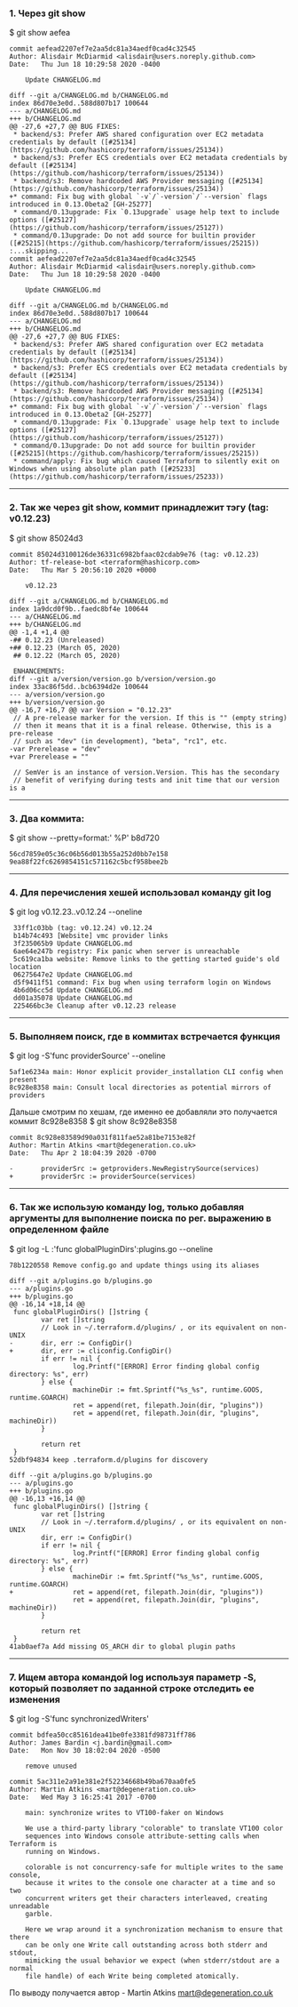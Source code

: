 ### 1. Через git show

$ git show aefea
    
    commit aefead2207ef7e2aa5dc81a34aedf0cad4c32545
    Author: Alisdair McDiarmid <alisdair@users.noreply.github.com>
    Date:   Thu Jun 18 10:29:58 2020 -0400
    
        Update CHANGELOG.md
    
    diff --git a/CHANGELOG.md b/CHANGELOG.md
    index 86d70e3e0d..588d807b17 100644
    --- a/CHANGELOG.md
    +++ b/CHANGELOG.md
    @@ -27,6 +27,7 @@ BUG FIXES:
     * backend/s3: Prefer AWS shared configuration over EC2 metadata credentials by default ([#25134](https://github.com/hashicorp/terraform/issues/25134))
     * backend/s3: Prefer ECS credentials over EC2 metadata credentials by default ([#25134](https://github.com/hashicorp/terraform/issues/25134))
     * backend/s3: Remove hardcoded AWS Provider messaging ([#25134](https://github.com/hashicorp/terraform/issues/25134))
    +* command: Fix bug with global `-v`/`-version`/`--version` flags introduced in 0.13.0beta2 [GH-25277]
     * command/0.13upgrade: Fix `0.13upgrade` usage help text to include options ([#25127](https://github.com/hashicorp/terraform/issues/25127))
     * command/0.13upgrade: Do not add source for builtin provider ([#25215](https://github.com/hashicorp/terraform/issues/25215))
    :...skipping...
    commit aefead2207ef7e2aa5dc81a34aedf0cad4c32545
    Author: Alisdair McDiarmid <alisdair@users.noreply.github.com>
    Date:   Thu Jun 18 10:29:58 2020 -0400
    
        Update CHANGELOG.md
    
    diff --git a/CHANGELOG.md b/CHANGELOG.md
    index 86d70e3e0d..588d807b17 100644
    --- a/CHANGELOG.md
    +++ b/CHANGELOG.md
    @@ -27,6 +27,7 @@ BUG FIXES:
     * backend/s3: Prefer AWS shared configuration over EC2 metadata credentials by default ([#25134](https://github.com/hashicorp/terraform/issues/25134))
     * backend/s3: Prefer ECS credentials over EC2 metadata credentials by default ([#25134](https://github.com/hashicorp/terraform/issues/25134))
     * backend/s3: Remove hardcoded AWS Provider messaging ([#25134](https://github.com/hashicorp/terraform/issues/25134))
    +* command: Fix bug with global `-v`/`-version`/`--version` flags introduced in 0.13.0beta2 [GH-25277]
     * command/0.13upgrade: Fix `0.13upgrade` usage help text to include options ([#25127](https://github.com/hashicorp/terraform/issues/25127))
     * command/0.13upgrade: Do not add source for builtin provider ([#25215](https://github.com/hashicorp/terraform/issues/25215))
     * command/apply: Fix bug which caused Terraform to silently exit on Windows when using absolute plan path ([#25233](https://github.com/hashicorp/terraform/issues/25233))
 
 ---
 
### 2. Так же через git show, коммит принадлежит тэгу (tag: v0.12.23)
 $ git show 85024d3

    commit 85024d3100126de36331c6982bfaac02cdab9e76 (tag: v0.12.23)
    Author: tf-release-bot <terraform@hashicorp.com>
    Date:   Thu Mar 5 20:56:10 2020 +0000
    
        v0.12.23
    
    diff --git a/CHANGELOG.md b/CHANGELOG.md
    index 1a9dcd0f9b..faedc8bf4e 100644
    --- a/CHANGELOG.md
    +++ b/CHANGELOG.md
    @@ -1,4 +1,4 @@
    -## 0.12.23 (Unreleased)
    +## 0.12.23 (March 05, 2020)
     ## 0.12.22 (March 05, 2020)
    
     ENHANCEMENTS:
    diff --git a/version/version.go b/version/version.go
    index 33ac86f5dd..bcb6394d2e 100644
    --- a/version/version.go
    +++ b/version/version.go
    @@ -16,7 +16,7 @@ var Version = "0.12.23"
     // A pre-release marker for the version. If this is "" (empty string)
     // then it means that it is a final release. Otherwise, this is a pre-release
     // such as "dev" (in development), "beta", "rc1", etc.
    -var Prerelease = "dev"
    +var Prerelease = ""
    
     // SemVer is an instance of version.Version. This has the secondary
     // benefit of verifying during tests and init time that our version is a

---
 
### 3. Два коммита: 
 $ git show --pretty=format:' %P' b8d720
 
    56cd7859e05c36c06b56d013b55a252d0bb7e158 9ea88f22fc6269854151c571162c5bcf958bee2b

---

### 4. Для перечисления хешей использовал команду git log
$ git log  v0.12.23..v0.12.24  --oneline
     
     33ff1c03bb (tag: v0.12.24) v0.12.24
     b14b74c493 [Website] vmc provider links
     3f235065b9 Update CHANGELOG.md
     6ae64e247b registry: Fix panic when server is unreachable
     5c619ca1ba website: Remove links to the getting started guide's old location
     06275647e2 Update CHANGELOG.md
     d5f9411f51 command: Fix bug when using terraform login on Windows
     4b6d06cc5d Update CHANGELOG.md
     dd01a35078 Update CHANGELOG.md
     225466bc3e Cleanup after v0.12.23 release

---

### 5. Выполняем поиск, где в коммитах встречается функция
$ git log -S'func providerSource' --oneline

    5af1e6234a main: Honor explicit provider_installation CLI config when present
    8c928e8358 main: Consult local directories as potential mirrors of providers

Дальше смотрим по хешам, где именно ее добавляли это получается коммит 8c928e8358
$ git show 8c928e8358

    commit 8c928e83589d90a031f811fae52a81be7153e82f
    Author: Martin Atkins <mart@degeneration.co.uk>
    Date:   Thu Apr 2 18:04:39 2020 -0700
    
    -       providerSrc := getproviders.NewRegistrySource(services)
    +       providerSrc := providerSource(services)

---

### 6. Так же использую команду log, только добавляя аргументы для выполнение поиска по рег. выражению в определенном файле
$ git log -L :'func globalPluginDirs':plugins.go --oneline

    78b1220558 Remove config.go and update things using its aliases
    
    diff --git a/plugins.go b/plugins.go
    --- a/plugins.go
    +++ b/plugins.go
    @@ -16,14 +18,14 @@
     func globalPluginDirs() []string {
            var ret []string
            // Look in ~/.terraform.d/plugins/ , or its equivalent on non-UNIX
    -       dir, err := ConfigDir()
    +       dir, err := cliconfig.ConfigDir()
            if err != nil {
                    log.Printf("[ERROR] Error finding global config directory: %s", err)
            } else {
                    machineDir := fmt.Sprintf("%s_%s", runtime.GOOS, runtime.GOARCH)
                    ret = append(ret, filepath.Join(dir, "plugins"))
                    ret = append(ret, filepath.Join(dir, "plugins", machineDir))
            }
    
            return ret
     }
    52dbf94834 keep .terraform.d/plugins for discovery
    
    diff --git a/plugins.go b/plugins.go
    --- a/plugins.go
    +++ b/plugins.go
    @@ -16,13 +16,14 @@
     func globalPluginDirs() []string {
            var ret []string
            // Look in ~/.terraform.d/plugins/ , or its equivalent on non-UNIX
            dir, err := ConfigDir()
            if err != nil {
                    log.Printf("[ERROR] Error finding global config directory: %s", err)
            } else {
                    machineDir := fmt.Sprintf("%s_%s", runtime.GOOS, runtime.GOARCH)
    +               ret = append(ret, filepath.Join(dir, "plugins"))
                    ret = append(ret, filepath.Join(dir, "plugins", machineDir))
            }
    
            return ret
     }
    41ab0aef7a Add missing OS_ARCH dir to global plugin paths

---

### 7. Ищем автора командой log используя параметр -S, который позволяет по заданной строке отследить ее изменения
$ git log -S'func synchronizedWriters'

    commit bdfea50cc85161dea41be0fe3381fd98731ff786
    Author: James Bardin <j.bardin@gmail.com>
    Date:   Mon Nov 30 18:02:04 2020 -0500
    
        remove unused
    
    commit 5ac311e2a91e381e2f52234668b49ba670aa0fe5
    Author: Martin Atkins <mart@degeneration.co.uk>
    Date:   Wed May 3 16:25:41 2017 -0700
    
        main: synchronize writes to VT100-faker on Windows
    
        We use a third-party library "colorable" to translate VT100 color
        sequences into Windows console attribute-setting calls when Terraform is
        running on Windows.
    
        colorable is not concurrency-safe for multiple writes to the same console,
        because it writes to the console one character at a time and so two
        concurrent writers get their characters interleaved, creating unreadable
        garble.
    
        Here we wrap around it a synchronization mechanism to ensure that there
        can be only one Write call outstanding across both stderr and stdout,
        mimicking the usual behavior we expect (when stderr/stdout are a normal
        file handle) of each Write being completed atomically.
По выводу получается автор - Martin Atkins <mart@degeneration.co.uk>